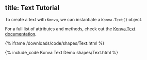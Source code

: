 title: Text Tutorial
---

To create a text with `Konva`, we can instantiate a `Konva.Text()` object.

For a full list of attributes and methods, check out the [Konva.Text documentation](http://konva.github.io/api/Konva.Text.html).

{% iframe /downloads/code/shapes/Text.html %}

{% include_code Konva Text Demo shapes/Text.html %}
